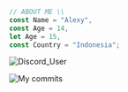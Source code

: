 ```js
// ABOUT ME \\
const Name = "Alexy",
const Age = 14,
let Age = 15,
const Country = "Indonesia";
```

![Discord_User](https://dcbadge.vercel.app/api/shield/697323031919591454)


![My commits](https://github-readme-stats.vercel.app/api?username=ItsNotAlexy&count_private=true&theme=radical)

